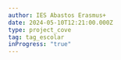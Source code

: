 ```yaml
---
author: IES Abastos Erasmus+
date: 2024-05-10T12:21:00.000Z
type: project_cove
tag: tag_escolar
inProgress: "true"
---
```

